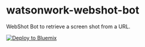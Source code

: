 # watsonwork-webshot-bot
WebShot Bot to retrieve a screen shot from a URL.

[![Deploy to Bluemix](https://bluemix.net/deploy/button.png)](https://bluemix.net/deploy?repository=https://github.com/WilliamHolmes/watsonwork-webshot-bot&branch=master)

